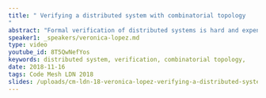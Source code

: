 ```yaml
---
title: " Verifying a distributed system with combinatorial topology
"
abstract: "Formal verification of distributed systems is hard and expensive. Modern systems rely on tools like observability, extensive testing, and more recenty, chaos engineering. Understanding the math behind distributed computing, and being able to express systems in terms of algebraic topology and graph theory brings a new possibility of formal verification and a new approach towards solving complex problems and their interconnections."
speaker1: _speakers/veronica-lopez.md
type: video
youtube_id: 8T5QwNefYos
keywords: distributed system, verification, combinatorial topology,
date: 2018-11-16
tags: Code Mesh LDN 2018
slides: /uploads/cm-ldn-18-veronica-lopez-verifying-a-distributed-system-with-combinatorial-topology-compressed.pdf
---
```


